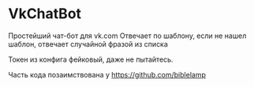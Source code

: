# VkChatBot
Простейший чат-бот для vk.com
Отвечает по шаблону, если не нашел шаблон, отвечает случайной фразой из списка

Токен из конфига фейковый, даже не пытайтесь.

Часть кода позаимствована у https://github.com/biblelamp


